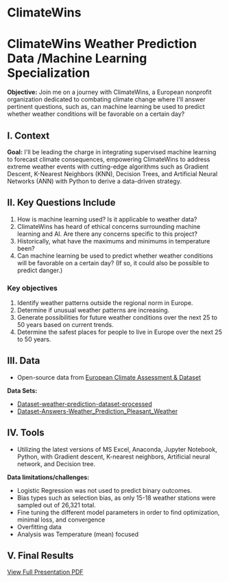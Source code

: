 # ClimateWins
# ClimateWins Weather Prediction Data /Machine Learning Specialization 
**Objective:** Join me on a journey with ClimateWins, a European nonprofit organization dedicated to combating climate change where I'll answer pertinent questions, such as, can machine learning be used to predict whether weather conditions will be favorable on a certain day?


## I. Context

**Goal:** I'll be leading the charge in integrating supervised machine learning to forecast climate consequences, empowering ClimateWins to address extreme weather events with cutting-edge algorithms such as Gradient Descent, K-Nearest Neighbors (KNN), Decision Trees, and Artificial Neural Networks (ANN) with Python to derive a data-driven strategy.

## II. Key Questions Include
1. How is machine learning used? Is it applicable to weather data?
2. ClimateWins has heard of ethical concerns surrounding machine learning and AI. Are there any concerns specific to this project?
3. Historically, what have the maximums and minimums in temperature been?
4. Can machine learning be used to predict whether weather conditions will be favorable on a certain day? (If so, it could also be possible to predict danger.)

### Key objectives
1. Identify weather patterns outside the regional norm in Europe.
2. Determine if unusual weather patterns are increasing.
3. Generate possibilities for future weather conditions over the next 25 to 50 years based on current trends.
4. Determine the safest places for people to live in Europe over the next 25 to 50 years.

## III. Data
- Open-source data from [European Climate Assessment & Dataset](https://www.ecad.eu/)

**Data Sets:**
- [Dataset-weather-prediction-dataset-processed](https://s3.amazonaws.com/coach-courses-us/public/courses/da-spec-ml/Scripts/A1/Dataset-weather-prediction-dataset-processed.csv)
- [Dataset-Answers-Weather_Prediction_Pleasant_Weather](https://images.careerfoundry.com/public/courses/da-spec-ml/Scripts/A1/Dataset-Answers-Weather_Prediction_Pleasant_Weather.csv)

## IV. Tools
- Utilizing the latest versions of MS Excel, Anaconda, Jupyter Notebook, Python, with Gradient descent, K-nearest neighbors, Artificial neural network, and Decision tree.

**Data limitations/challenges:**
- Logistic Regression was not used to predict binary outcomes.
- Bias types such as selection bias, as only 15-18 weather stations were sampled out of 26,321 total.
- Fine tuning the different model parameters in order to find optimization, minimal loss, and convergence
- Overfitting data
- Analysis was Temperature (mean) focused

## V. Final Results
  [View Full Presentation PDF](https://github.com/Shravaniis/ClimateWins/blob/main/05%20Sent%20to%20client/ClimateWins%20%20Final%20Presentation.pdf)



  

